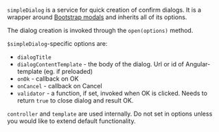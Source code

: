 `simpleDialog` is a service for quick creation of confirm dialogs. It is a wrapper around [Bootstrap modals](http://angular-ui.github.io/bootstrap)
and inherits all of its options.

The dialog creation is invoked through the `open(options)` method.

`$simpleDialog`-specific options are:

 * `dialogTitle`
 * `dialogContentTemplate` - the body of the dialog. Url or id of Angular-template (eg. if preloaded)
 * `onOk` - callback on OK
 * `onCancel` - callback on Cancel
 * `validator` - a function, if set, invoked when OK is clicked. Needs to return `true` to close dialog and result OK.

`controller` and `template` are used internally. Do not set in options unless you would like to extend default functionality.